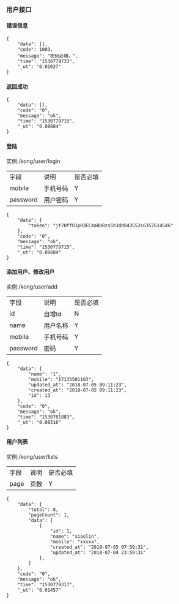 ### 用户接口

#### 错误信息
~~~
{
    "data": [],
    "code": 1003,
    "message": "密码必填。",
    "time": "1530779733",
    "_ut": "0.01027"
}
~~~

#### 返回成功

~~~
{
    "data": [],
    "code": "0",
    "message": "ok",
    "time": "1530779715",
    "_ut": "0.08884"
}
~~~

#### 登陆
实例:/kong/user/login

<table>
    <tr>
        <td>字段</td>
        <td>说明</td>
        <td>是否必填</td>
    </tr>
    <tr>
        <td>mobile</td>
        <td>手机号码</td>
        <td>Y</td>
    </tr>
    <tr>
        <td>password</td>
        <td>用户密码</td>
        <td>Y</td>
    </tr>
</table>

~~~
{
    "data": {
        "token": "jt7HffOJp03EC4aBUBzs5b3dd843552c6357614546"
    },
    "code": "0",
    "message": "ok",
    "time": "1530779715",
    "_ut": "0.08884"
}
~~~

#### 添加用户、修改用户

实例:/kong/user/add

<table>
    <tr>
        <td>字段</td>
        <td>说明</td>
        <td>是否必填</td>
    </tr>
    <tr>
        <td>id</td>
        <td>自增Id</td>
        <td>N</td>
    </tr>
    <tr>
        <td>name</td>
        <td>用户名称</td>
        <td>Y</td>
    </tr>
    <tr>
        <td>mobile</td>
        <td>手机号码</td>
        <td>Y</td>
    </tr>
    <tr>
        <td>password</td>
        <td>密码</td>
        <td>Y</td>
    </tr>
</table>

~~~
{
    "data": {
        "name": "1",
        "mobile": "17135501103",
        "updated_at": "2018-07-05 09:11:23",
        "created_at": "2018-07-05 09:11:23",
        "id": 13
    },
    "code": "0",
    "message": "ok",
    "time": "1530781883",
    "_ut": "0.08316"
}
~~~

#### 用户列表

实例:/kong/user/lists

<table>
    <tr>
        <td>字段</td>
        <td>说明</td>
        <td>是否必填</td>
    </tr>
    <tr>
        <td>page</td>
        <td>页数</td>
        <td>Y</td>
    </tr>
</table>

~~~
{
    "data": {
        "total": 8,
        "pageCount": 1,
        "data": [
            {
                "id": 1,
                "name": "xiaolin",
                "mobile": "xxxxx",
                "created_at": "2018-07-05 07:59:31",
                "updated_at": "2018-07-04 23:59:31"
            },
        ]
    },
    "code": "0",
    "message": "ok",
    "time": "1530779317",
    "_ut": "0.01457"
}
~~~